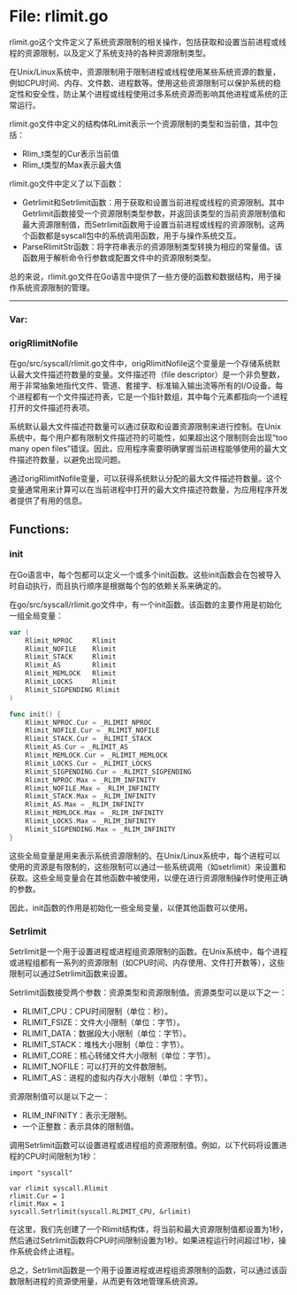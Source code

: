 # File: rlimit.go

rlimit.go这个文件定义了系统资源限制的相关操作，包括获取和设置当前进程或线程的资源限制，以及定义了系统支持的各种资源限制类型。

在Unix/Linux系统中，资源限制用于限制进程或线程使用某些系统资源的数量，例如CPU时间、内存、文件数、进程数等。使用这些资源限制可以保护系统的稳定性和安全性，防止某个进程或线程使用过多系统资源而影响其他进程或系统的正常运行。

rlimit.go文件中定义的结构体RLimit表示一个资源限制的类型和当前值，其中包括：

- Rlim_t类型的Cur表示当前值
- Rlim_t类型的Max表示最大值

rlimit.go文件中定义了以下函数：

- Getrlimit和Setrlimit函数：用于获取和设置当前进程或线程的资源限制。其中Getrlimit函数接受一个资源限制类型参数，并返回该类型的当前资源限制值和最大资源限制值，而Setrlimit函数用于设置当前进程或线程的资源限制。这两个函数都是syscall包中的系统调用函数，用于与操作系统交互。
- ParseRlimitStr函数：将字符串表示的资源限制类型转换为相应的常量值。该函数用于解析命令行参数或配置文件中的资源限制类型。

总的来说，rlimit.go文件在Go语言中提供了一些方便的函数和数据结构，用于操作系统资源限制的管理。




---

### Var:

### origRlimitNofile

在go/src/syscall/rlimit.go文件中，origRlimitNofile这个变量是一个存储系统默认最大文件描述符数量的变量。文件描述符（file descriptor）是一个非负整数，用于非常抽象地指代文件、管道、套接字、标准输入输出流等所有的I/O设备。每个进程都有一个文件描述符表，它是一个指针数组，其中每个元素都指向一个进程打开的文件描述符表项。

系统默认最大文件描述符数量可以通过获取和设置资源限制来进行控制。在Unix系统中，每个用户都有限制文件描述符的可能性，如果超出这个限制则会出现“too many open files”错误。因此，应用程序需要明确掌握当前进程能够使用的最大文件描述符数量，以避免出现问题。

通过origRlimitNofile变量，可以获得系统默认分配的最大文件描述符数量。这个变量通常用来计算可以在当前进程中打开的最大文件描述符数量，为应用程序开发者提供了有用的信息。



## Functions:

### init

在Go语言中，每个包都可以定义一个或多个init函数。这些init函数会在包被导入时自动执行，而且执行顺序是根据每个包的依赖关系来确定的。

在go/src/syscall/rlimit.go文件中，有一个init函数。该函数的主要作用是初始化一组全局变量：

```go
var (
	Rlimit_NPROC     Rlimit
	Rlimit_NOFILE    Rlimit
	Rlimit_STACK     Rlimit
	Rlimit_AS        Rlimit
	Rlimit_MEMLOCK   Rlimit
	Rlimit_LOCKS     Rlimit
	Rlimit_SIGPENDING Rlimit
)

func init() {
	Rlimit_NPROC.Cur = _RLIMIT_NPROC
	Rlimit_NOFILE.Cur = _RLIMIT_NOFILE
	Rlimit_STACK.Cur = _RLIMIT_STACK
	Rlimit_AS.Cur = _RLIMIT_AS
	Rlimit_MEMLOCK.Cur = _RLIMIT_MEMLOCK
	Rlimit_LOCKS.Cur = _RLIMIT_LOCKS
	Rlimit_SIGPENDING.Cur = _RLIMIT_SIGPENDING
	Rlimit_NPROC.Max = _RLIM_INFINITY
	Rlimit_NOFILE.Max = _RLIM_INFINITY
	Rlimit_STACK.Max = _RLIM_INFINITY
	Rlimit_AS.Max = _RLIM_INFINITY
	Rlimit_MEMLOCK.Max = _RLIM_INFINITY
	Rlimit_LOCKS.Max = _RLIM_INFINITY
	Rlimit_SIGPENDING.Max = _RLIM_INFINITY
}
```

这些全局变量是用来表示系统资源限制的。在Unix/Linux系统中，每个进程可以使用的资源是有限制的，这些限制可以通过一些系统调用（如setrlimit）来设置和获取。这些全局变量会在其他函数中被使用，以便在进行资源限制操作时使用正确的参数。

因此，init函数的作用是初始化一些全局变量，以便其他函数可以使用。



### Setrlimit

Setrlimit是一个用于设置进程或进程组资源限制的函数。在Unix系统中，每个进程或进程组都有一系列的资源限制（如CPU时间、内存使用、文件打开数等），这些限制可以通过Setrlimit函数来设置。

Setrlimit函数接受两个参数：资源类型和资源限制值。资源类型可以是以下之一：

- RLIMIT_CPU：CPU时间限制（单位：秒）。
- RLIMIT_FSIZE：文件大小限制（单位：字节）。
- RLIMIT_DATA：数据段大小限制（单位：字节）。
- RLIMIT_STACK：堆栈大小限制（单位：字节）。
- RLIMIT_CORE：核心转储文件大小限制（单位：字节）。
- RLIMIT_NOFILE：可以打开的文件数限制。
- RLIMIT_AS：进程的虚拟内存大小限制（单位：字节）。

资源限制值可以是以下之一：

- RLIM_INFINITY：表示无限制。
- 一个正整数：表示具体的限制值。

调用Setrlimit函数可以设置进程或进程组的资源限制值。例如，以下代码将设置进程的CPU时间限制为1秒：

```
import "syscall"

var rlimit syscall.Rlimit
rlimit.Cur = 1
rlimit.Max = 1
syscall.Setrlimit(syscall.RLIMIT_CPU, &rlimit)
```

在这里，我们先创建了一个Rlimit结构体，将当前和最大资源限制值都设置为1秒，然后通过Setrlimit函数将CPU时间限制设置为1秒。如果进程运行时间超过1秒，操作系统会终止进程。

总之，Setrlimit函数是一个用于设置进程或进程组资源限制的函数，可以通过该函数限制进程的资源使用量，从而更有效地管理系统资源。



